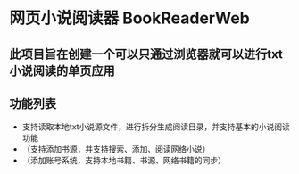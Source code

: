 # 网页小说阅读器 BookReaderWeb

## 此项目旨在创建一个可以只通过浏览器就可以进行txt小说阅读的单页应用

## 功能列表
- 支持读取本地txt小说源文件，进行拆分生成阅读目录，并支持基本的小说阅读功能
- （支持添加书源，并支持搜索、添加、阅读网络小说）
- （添加账号系统，支持本地书籍、书源、网络书籍的同步）

